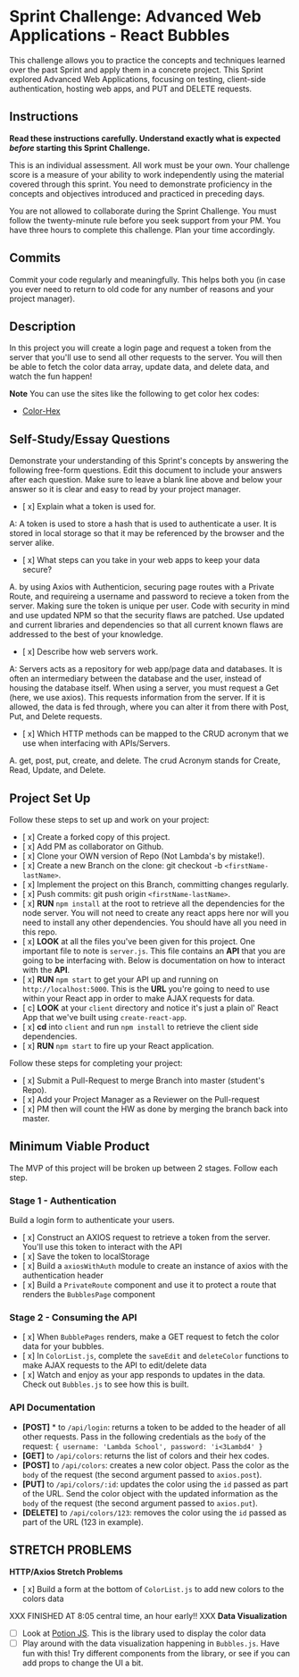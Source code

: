 # Sprint Challenge: Advanced Web Applications - React Bubbles

This challenge allows you to practice the concepts and techniques learned over the past Sprint and apply them in a concrete project. This Sprint explored Advanced Web Applications, focusing on testing, client-side authentication, hosting web apps, and PUT and DELETE requests.

## Instructions

**Read these instructions carefully. Understand exactly what is expected _before_ starting this Sprint Challenge.**

This is an individual assessment. All work must be your own. Your challenge score is a measure of your ability to work independently using the material covered through this sprint. You need to demonstrate proficiency in the concepts and objectives introduced and practiced in preceding days.

You are not allowed to collaborate during the Sprint Challenge. You must follow the twenty-minute rule before you seek support from your PM. You have three hours to complete this challenge. Plan your time accordingly.

## Commits

Commit your code regularly and meaningfully. This helps both you (in case you ever need to return to old code for any number of reasons and your project manager).

## Description

In this project you will create a login page and request a token from the server that you'll use to send all other requests to the server. You will then be able to fetch the color data array, update data, and delete data, and watch the fun happen!

**Note** You can use the sites like the following to get color hex codes:

- [Color-Hex](https://www.color-hex.com/)

## Self-Study/Essay Questions

Demonstrate your understanding of this Sprint's concepts by answering the following free-form questions. Edit this document to include your answers after each question. Make sure to leave a blank line above and below your answer so it is clear and easy to read by your project manager.

- [ x] Explain what a token is used for.

A: A token is used to store a hash that is used to authenticate a user. It is stored in local storage so that it may be referenced by the browser and the server alike.

- [ x] What steps can you take in your web apps to keep your data secure?

A. by using Axios with Authenticion, securing page routes with a Private Route, and requireing a username and password to recieve a token from the server. Making sure the token is unique per user. Code with security in mind and use updated NPM so that the security flaws are patched. Use updated and current libraries and dependencies so that all current known flaws are addressed to the best of your knowledge.

- [ x] Describe how web servers work.

A: Servers acts as a repository for web app/page data and databases. It is often an intermediary between the database and the user, instead of housing the database itself. When using a server, you must request a Get (here, we use axios). This requests information from the server. If it is allowed, the data is fed through, where you can alter it from there with Post, Put, and Delete requests.

- [ x] Which HTTP methods can be mapped to the CRUD acronym that we use when interfacing with APIs/Servers.

A. get, post, put, create, and delete. The crud Acronym stands for Create, Read, Update, and Delete.

## Project Set Up

Follow these steps to set up and work on your project:

- [ x] Create a forked copy of this project.
- [ x] Add PM as collaborator on Github.
- [ x] Clone your OWN version of Repo (Not Lambda's by mistake!).
- [ x] Create a new Branch on the clone: git checkout -b `<firstName-lastName>`.
- [ x] Implement the project on this Branch, committing changes regularly.
- [ x] Push commits: git push origin `<firstName-lastName>`.
- [ x] **RUN** `npm install` at the root to retrieve all the dependencies for the node server. You will not need to create any react apps here nor will you need to install any other dependencies. You should have all you need in this repo.
- [ x] **LOOK** at all the files you've been given for this project. One important file to note is `server.js`. This file contains an **API** that you are going to be interfacing with. Below is documentation on how to interact with the **API**.
- [ x] **RUN** `npm start` to get your API up and running on `http://localhost:5000`. This is the **URL** you're going to need to use within your React app in order to make AJAX requests for data.
- [ c] **LOOK** at your `client` directory and notice it's just a plain ol' React App that we've built using `create-react-app`.
- [ x] **cd** into `client` and run `npm install` to retrieve the client side dependencies.
- [ x] **RUN** `npm start` to fire up your React application.

Follow these steps for completing your project:

- [ x] Submit a Pull-Request to merge <firstName-lastName> Branch into master (student's Repo).
- [ x] Add your Project Manager as a Reviewer on the Pull-request
- [ x] PM then will count the HW as done by merging the branch back into master.

## Minimum Viable Product

The MVP of this project will be broken up between 2 stages. Follow each step.

### Stage 1 - Authentication

Build a login form to authenticate your users.

- [ x] Construct an AXIOS request to retrieve a token from the server. You'll use this token to interact with the API
- [ x] Save the token to localStorage
- [ x] Build a `axiosWithAuth` module to create an instance of axios with the authentication header
- [ x] Build a `PrivateRoute` component and use it to protect a route that renders the `BubblesPage` component

### Stage 2 - Consuming the API

- [ x] When `BubblePages` renders, make a GET request to fetch the color data for your bubbles.
- [ x] In `ColorList.js`, complete the `saveEdit` and `deleteColor` functions to make AJAX requests to the API to edit/delete data
- [ x] Watch and enjoy as your app responds to updates in the data. Check out `Bubbles.js` to see how this is built.

### API Documentation

- **[POST]** \* to `/api/login`: returns a token to be added to the header of all other requests. Pass in the following credentials as the `body` of the request: `{ username: 'Lambda School', password: 'i<3Lambd4' }`
- **[GET]** to `/api/colors`: returns the list of colors and their hex codes.
- **[POST]** to `/api/colors`: creates a new color object. Pass the color as the `body` of the request (the second argument passed to `axios.post`).
- **[PUT]** to `/api/colors/:id`: updates the color using the `id` passed as part of the URL. Send the color object with the updated information as the `body` of the request (the second argument passed to `axios.put`).
- **[DELETE]** to `/api/colors/123`: removes the color using the `id` passed as part of the URL (123 in example).

## STRETCH PROBLEMS

**HTTP/Axios Stretch Problems**

- [ x] Build a form at the bottom of `ColorList.js` to add new colors to the colors data

XXX FINISHED AT 8:05 central time, an hour early!! XXX
**Data Visualization**

- [ ] Look at [Potion JS](https://potion.js.org/). This is the library used to display the color data
- [ ] Play around with the data visualization happening in `Bubbles.js`. Have fun with this! Try different components from the library, or see if you can add props to change the UI a bit.
